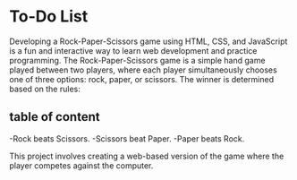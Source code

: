 # To-Do List
Developing a Rock-Paper-Scissors game using HTML, CSS, and JavaScript is a fun and interactive way to learn web development and practice programming.
The Rock-Paper-Scissors game is a simple hand game played between two players, where each player simultaneously chooses one of three options: rock, paper, or scissors. The winner is determined based on the rules:

## table of content
-Rock beats Scissors.
-Scissors beat Paper.
-Paper beats Rock.

This project involves creating a web-based version of the game where the player competes against the computer.

